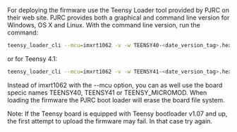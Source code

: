 For deploying the firmware use the Teensy Loader tool provided by PJRC on their web site.
PJRC provides both a graphical and command line version for Windows, OS X and Linux.
With the command line version, run the command:

```bash
teensy_loader_cli --mcu=imxrt1062 -v -w TEENSY40-<date_version_tag>.hex
```
or for Teensy 4.1:

```bash
teensy_loader_cli --mcu=imxrt1062 -v -w TEENSY41-<date_version_tag>.hex
```

Instead of imxrt1062 with the --mcu option, you can as well use the board specic names
TEENSY40, TEENSY41 or TEENSY_MICROMOD. When loading the firmware the PJRC boot loader
will erase the board file system.

Note: If the Teensy board is equipped with Teensy bootloader v1.07 and up, the first attempt to
upload the firmware may fail. In that case try again.
